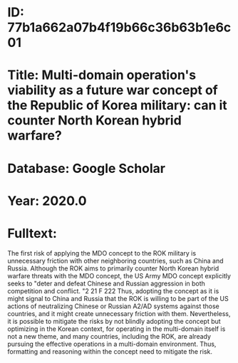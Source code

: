 # ID: 77b1a662a07b4f19b66c36b63b1e6c01
# Title: Multi-domain operation's viability as a future war concept of the Republic of Korea military: can it counter North Korean hybrid warfare?
# Database: Google Scholar
# Year: 2020.0
# Fulltext:
The first risk of applying the MDO concept to the ROK military is unnecessary friction with other neighboring countries, such as China and Russia.
Although the ROK aims to primarily counter North Korean hybrid warfare threats with the MDO concept, the US Army MDO concept explicitly seeks to "deter and defeat Chinese and Russian aggression in both competition and conflict.
"2 21 F 222 Thus, adopting the concept as it is might signal to China and Russia that the ROK is willing to be part of the US actions of neutralizing Chinese or Russian A2/AD systems against those countries, and it might create unnecessary friction with them.
Nevertheless, it is possible to mitigate the risks by not blindly adopting the concept but optimizing in the Korean context, for operating in the multi-domain itself is not a new theme, and many countries, including the ROK, are already pursuing the effective operations in a multi-domain environment.
Thus, formatting and reasoning within the concept need to mitigate the risk.